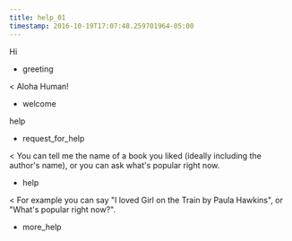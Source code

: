 ```yaml
---
title: help_01
timestamp: 2016-10-19T17:07:48.259701964-05:00
---
```


Hi
* greeting

< Aloha Human!
* welcome

help
* request_for_help

< You can tell me the name of a book you liked (ideally including the author's name), or you can ask what's popular right now.
* help

< For example you can say "I loved Girl on the Train by Paula Hawkins", or "What's popular right now?".
* more_help
